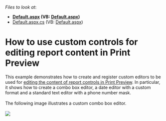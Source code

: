 <!-- default file list -->
*Files to look at*:

* **[Default.aspx](./CS/T460713/Default.aspx) (VB: [Default.aspx](./VB/T460713/Default.aspx))**
* [Default.aspx.cs](./CS/T460713/Default.aspx.cs) (VB: [Default.aspx](./VB/T460713/Default.aspx))
<!-- default file list end -->
# How to use custom controls for editing report content in Print Preview


This example demonstrates how to create and register custom editors to be used for <a href="https://documentation.devexpress.com/#XtraReports/CustomDocument117343">editing the content of report controls in Print Preview</a>. In particular, it shows how to create a combo box editor, a date editor with a custom format and a standard text editor with a phone number mask.<br><br>The following image illustrates a custom combo box editor.<br><br><img src="https://raw.githubusercontent.com/DevExpress-Examples/how-to-use-custom-controls-for-editing-report-content-in-print-preview-t460713/16.2.3+/media/3c184b23-c080-11e6-80bf-00155d62480c.png"><br><br>

<br/>


